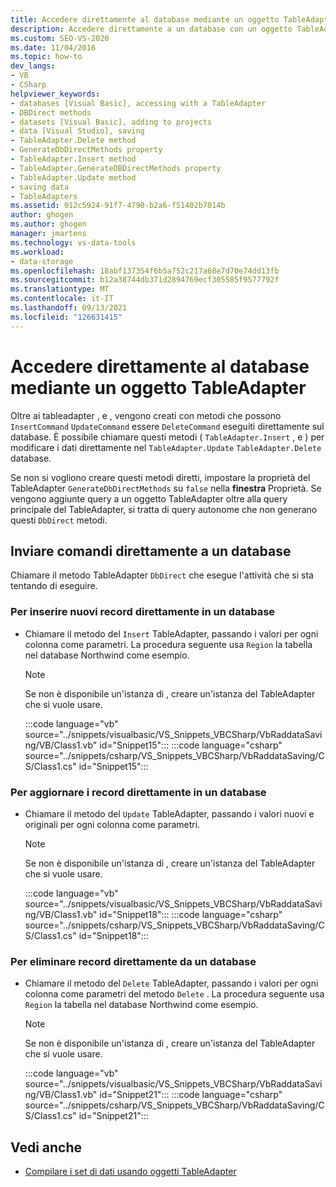```yaml
---
title: Accedere direttamente al database mediante un oggetto TableAdapter
description: Accedere direttamente a un database con un oggetto TableAdapter usando metodi come Insert, Update e Delete per modificare i dati direttamente nel database.
ms.custom: SEO-VS-2020
ms.date: 11/04/2016
ms.topic: how-to
dev_langs:
- VB
- CSharp
helpviewer_keywords:
- databases [Visual Basic], accessing with a TableAdapter
- DBDirect methods
- datasets [Visual Basic], adding to projects
- data [Visual Studio], saving
- TableAdapter.Delete method
- GenerateDbDirectMethods property
- TableAdapter.Insert method
- TableAdapter.GenerateDBDirectMethods property
- TableAdapter.Update method
- saving data
- TableAdapters
ms.assetid: 012c5924-91f7-4790-b2a6-f51402b7014b
author: ghogen
ms.author: ghogen
manager: jmartens
ms.technology: vs-data-tools
ms.workload:
- data-storage
ms.openlocfilehash: 18abf137354f6b5a752c217a68e7d70e74dd13fb
ms.sourcegitcommit: b12a38744db371d2894769ecf305585f9577792f
ms.translationtype: MT
ms.contentlocale: it-IT
ms.lasthandoff: 09/13/2021
ms.locfileid: "126631415"
---
```

# <a name="directly-access-the-database-with-a-tableadapter"></a>Accedere direttamente al database mediante un oggetto TableAdapter

Oltre ai tableadapter , e , vengono creati con metodi che possono `InsertCommand` `UpdateCommand` essere `DeleteCommand` eseguiti direttamente sul database. È possibile chiamare questi metodi ( `TableAdapter.Insert` , e ) per modificare i dati direttamente nel `TableAdapter.Update` `TableAdapter.Delete` database.

Se non si vogliono creare questi metodi diretti, impostare la proprietà del TableAdapter `GenerateDbDirectMethods` su `false` nella **finestra** Proprietà. Se vengono aggiunte query a un oggetto TableAdapter oltre alla query principale del TableAdapter, si tratta di query autonome che non generano questi `DbDirect` metodi.

## <a name="send-commands-directly-to-a-database"></a>Inviare comandi direttamente a un database

Chiamare il metodo TableAdapter `DbDirect` che esegue l'attività che si sta tentando di eseguire.

### <a name="to-insert-new-records-directly-into-a-database"></a>Per inserire nuovi record direttamente in un database

- Chiamare il metodo del `Insert` TableAdapter, passando i valori per ogni colonna come parametri. La procedura seguente usa `Region` la tabella nel database Northwind come esempio.

    > [!NOTE]
    > Se non è disponibile un'istanza di , creare un'istanza del TableAdapter che si vuole usare.

     :::code language="vb" source="../snippets/visualbasic/VS_Snippets_VBCSharp/VbRaddataSaving/VB/Class1.vb" id="Snippet15":::
     :::code language="csharp" source="../snippets/csharp/VS_Snippets_VBCSharp/VbRaddataSaving/CS/Class1.cs" id="Snippet15":::

### <a name="to-update-records-directly-in-a-database"></a>Per aggiornare i record direttamente in un database

- Chiamare il metodo del `Update` TableAdapter, passando i valori nuovi e originali per ogni colonna come parametri.

    > [!NOTE]
    > Se non è disponibile un'istanza di , creare un'istanza del TableAdapter che si vuole usare.

     :::code language="vb" source="../snippets/visualbasic/VS_Snippets_VBCSharp/VbRaddataSaving/VB/Class1.vb" id="Snippet18":::
     :::code language="csharp" source="../snippets/csharp/VS_Snippets_VBCSharp/VbRaddataSaving/CS/Class1.cs" id="Snippet18":::

### <a name="to-delete-records-directly-from-a-database"></a>Per eliminare record direttamente da un database

- Chiamare il metodo del `Delete` TableAdapter, passando i valori per ogni colonna come parametri del metodo `Delete` . La procedura seguente usa `Region` la tabella nel database Northwind come esempio.

    > [!NOTE]
    > Se non è disponibile un'istanza di , creare un'istanza del TableAdapter che si vuole usare.

     :::code language="vb" source="../snippets/visualbasic/VS_Snippets_VBCSharp/VbRaddataSaving/VB/Class1.vb" id="Snippet21":::
     :::code language="csharp" source="../snippets/csharp/VS_Snippets_VBCSharp/VbRaddataSaving/CS/Class1.cs" id="Snippet21":::

## <a name="see-also"></a>Vedi anche

- [Compilare i set di dati usando oggetti TableAdapter](../data-tools/fill-datasets-by-using-tableadapters.md)
